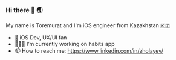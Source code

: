 ### Hi there 👋 🌏

My name is Toremurat and I'm iOS engineer from Kazakhstan 🇰🇿

- :iphone: iOS Dev, UX/UI fan
- 👨🏻‍💻 I’m currently working on habits app
- 📫 How to reach me: https://www.linkedin.com/in/zholayev/
